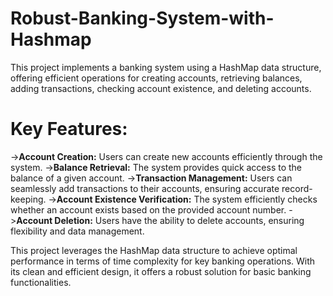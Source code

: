 # Robust-Banking-System-with-Hashmap
This project implements a banking system using a HashMap data structure, offering efficient operations for creating accounts, retrieving balances, adding transactions, checking account existence, and deleting accounts.

# Key Features:

->**Account Creation:** Users can create new accounts efficiently through the system.
->**Balance Retrieval:** The system provides quick access to the balance of a given account.
->**Transaction Management:** Users can seamlessly add transactions to their accounts, ensuring accurate record-keeping.
->**Account Existence Verification:** The system efficiently checks whether an account exists based on the provided account number.
->**Account Deletion:** Users have the ability to delete accounts, ensuring flexibility and data management.

This project leverages the HashMap data structure to achieve optimal performance in terms of time complexity for key banking operations. With its clean and efficient design, it offers a robust solution for basic banking functionalities.
